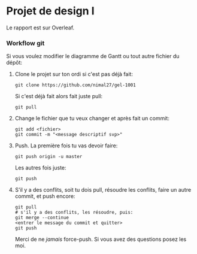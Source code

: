 # Projet de design I

Le rapport est sur Overleaf.

### Workflow git

Si vous voulez modifier le diagramme de Gantt ou tout autre fichier du dépôt:

1. Clone le projet sur ton ordi si c'est pas déjà fait:
   ```
   git clone https://github.com/nimal27/gel-1001
   ```
   Si c'est déjà fait alors fait juste pull:
   ```
   git pull
   ```

2. Change le fichier que tu veux changer et après fait un commit:
   ```
   git add <fichier>
   git commit -m "<message descriptif svp>"
   ```

3. Push. La première fois tu vas devoir faire:
   ```
   git push origin -u master
   ```
   Les autres fois juste:
   ```
   git push
   ```

4. S'il y a des conflits, soit tu dois pull, résoudre les conflits, faire un
   autre commit, et push encore:
   ```
   git pull
   # s'il y a des conflits, les résoudre, puis:
   git merge --continue
   <entrer le message du commit et quitter>
   git push
   ```
   Merci de ne *jamais* force-push. Si vous avez des questions posez les moi.
